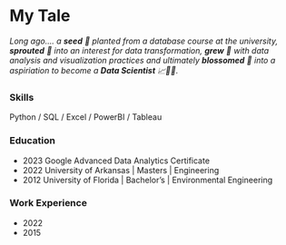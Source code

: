 # My Tale
*Long ago.... a **seed** 🌱 planted from a database course at the university, **sprouted** 🌿 into an interest for data transformation, **grew** 🌳 with data analysis and visualization practices and ultimately **blossomed** 🌸 into a aspiriation to become a **Data Scientist** 📈👩‍🔬.*

### Skills
Python / SQL / Excel / PowerBI / Tableau 

### Education
- 2023 Google Advanced Data Analytics Certificate
- 2022 University of Arkansas | Masters | Engineering
- 2012 University of Florida | Bachelor’s | Environmental Engineering

### Work Experience
- 2022
- 2015


